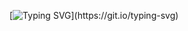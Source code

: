 [![Typing SVG](https://readme-typing-svg.herokuapp.com?font=Padauk&size=30&width=410&height=90&lines=Hi%2C++%F0%9F%91%A8%E2%80%8D%F0%9F%92%BB+I'm+Gaurav+Punetha+;+I'm+interested+in+programming;+and++in+development;+Currently+I'm+learning+and;and+practicing+courses+and+DSA.)](https://git.io/typing-svg)
